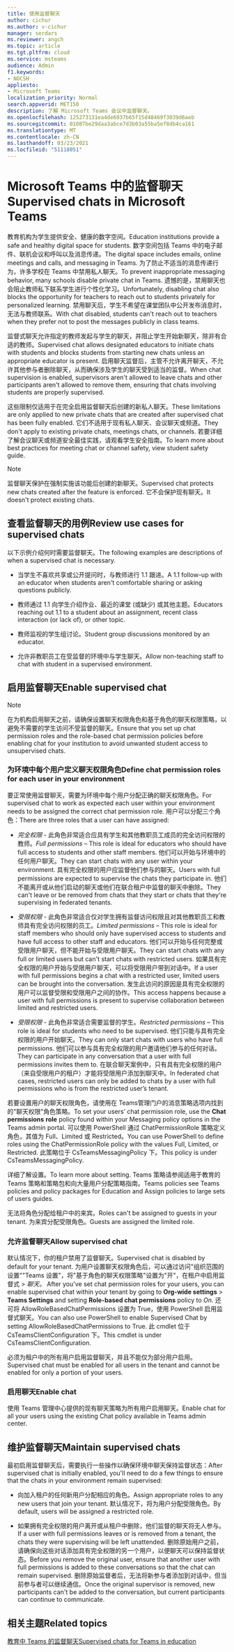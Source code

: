 ```yaml
---
title: 使用监督聊天
author: cichur
ms.author: v-cichur
manager: serdars
ms.reviewer: angch
ms.topic: article
ms.tgt.pltfrm: cloud
ms.service: msteams
audience: Admin
f1.keywords:
- NOCSH
appliesto:
- Microsoft Teams
localization_priority: Normal
search.appverid: MET150
description: 了解 Microsoft Teams 会议中监督聊天。
ms.openlocfilehash: 125273131ea4de6937b65f15d48469f3039d6aeb
ms.sourcegitcommit: 01087be29daa3abce7d3b03a55ba5ef8db4ca161
ms.translationtype: MT
ms.contentlocale: zh-CN
ms.lasthandoff: 03/23/2021
ms.locfileid: "51118051"
---
```

# <a name="supervised-chats-in-microsoft-teams"></a><span data-ttu-id="dea61-103">Microsoft Teams 中的监督聊天</span><span class="sxs-lookup"><span data-stu-id="dea61-103">Supervised chats in Microsoft Teams</span></span>

<span data-ttu-id="dea61-104">教育机构为学生提供安全、健康的数字空间。</span><span class="sxs-lookup"><span data-stu-id="dea61-104">Education institutions provide a safe and healthy digital space for students.</span></span> <span data-ttu-id="dea61-105">数字空间包括 Teams 中的电子邮件、联机会议和呼叫以及消息传递。</span><span class="sxs-lookup"><span data-stu-id="dea61-105">The digital space includes emails, online meetings and calls, and messaging in Teams.</span></span> <span data-ttu-id="dea61-106">为了防止不适当的消息传递行为，许多学校在 Teams 中禁用私人聊天。</span><span class="sxs-lookup"><span data-stu-id="dea61-106">To prevent inappropriate messaging behavior, many schools disable private chat in Teams.</span></span> <span data-ttu-id="dea61-107">遗憾的是，禁用聊天也会阻止教师私下联系学生进行个性化学习。</span><span class="sxs-lookup"><span data-stu-id="dea61-107">Unfortunately, disabling chat also blocks the opportunity for teachers to reach out to students privately for personalized learning.</span></span> <span data-ttu-id="dea61-108">禁用聊天后，学生不希望在课堂团队中公开发布消息时，无法与教师联系。</span><span class="sxs-lookup"><span data-stu-id="dea61-108">With chat disabled, students can't reach out to teachers when they prefer not to post the messages publicly in class teams.</span></span>

<span data-ttu-id="dea61-109">监督式聊天允许指定的教师发起与学生的聊天，并阻止学生开始新聊天，除非有合适的教师。</span><span class="sxs-lookup"><span data-stu-id="dea61-109">Supervised chat allows designated educators to initiate chats with students and blocks students from starting new chats unless an appropriate educator is present.</span></span> <span data-ttu-id="dea61-110">启用聊天监督后，主管不允许离开聊天，不允许其他参与者删除聊天，从而确保涉及学生的聊天受到适当的监督。</span><span class="sxs-lookup"><span data-stu-id="dea61-110">When chat supervision is enabled, supervisors aren't allowed to leave chats and other participants aren't allowed to remove them, ensuring that chats involving students are properly supervised.</span></span>

<span data-ttu-id="dea61-111">这些限制仅适用于在完全启用监督聊天后创建的新私人聊天。</span><span class="sxs-lookup"><span data-stu-id="dea61-111">These limitations are only applied to new private chats that are created after supervised chat has been fully enabled.</span></span> <span data-ttu-id="dea61-112">它们不适用于现有私人聊天、会议聊天或频道。</span><span class="sxs-lookup"><span data-stu-id="dea61-112">They don't apply to existing private chats, meetings chats, or channels.</span></span> <span data-ttu-id="dea61-113">若要详细了解会议聊天或频道安全最佳实践，请观看学生安全指南。</span><span class="sxs-lookup"><span data-stu-id="dea61-113">To learn more about best practices for meeting chat or channel safety, view student safety guide.</span></span>

> [!Note]
> <span data-ttu-id="dea61-114">监督聊天保护在强制实施该功能后创建的新聊天。</span><span class="sxs-lookup"><span data-stu-id="dea61-114">Supervised chat protects new chats created after the feature is enforced.</span></span>  <span data-ttu-id="dea61-115">它不会保护现有聊天。</span><span class="sxs-lookup"><span data-stu-id="dea61-115">It doesn't protect existing chats.</span></span>

## <a name="review-use-cases-for-supervised-chats"></a><span data-ttu-id="dea61-116">查看监督聊天的用例</span><span class="sxs-lookup"><span data-stu-id="dea61-116">Review use cases for supervised chats</span></span>

<span data-ttu-id="dea61-117">以下示例介绍何时需要监督聊天。</span><span class="sxs-lookup"><span data-stu-id="dea61-117">The following examples are descriptions of when a supervised chat is necessary.</span></span>

- <span data-ttu-id="dea61-118">当学生不喜欢共享或公开提问时，与教师进行 1.1 跟进。</span><span class="sxs-lookup"><span data-stu-id="dea61-118">A 1.1 follow-up with an educator when students aren't comfortable sharing or asking questions publicly.</span></span>

- <span data-ttu-id="dea61-119">教师通过 1.1 向学生介绍作业、最近的课堂 (或缺少) 或其他主题。</span><span class="sxs-lookup"><span data-stu-id="dea61-119">Educators reaching out 1.1 to a student about an assignment, recent class interaction (or lack of), or other topic.</span></span>

- <span data-ttu-id="dea61-120">教师监视的学生组讨论。</span><span class="sxs-lookup"><span data-stu-id="dea61-120">Student group discussions monitored by an educator.</span></span>

- <span data-ttu-id="dea61-121">允许非教职员工在受监督的环境中与学生聊天。</span><span class="sxs-lookup"><span data-stu-id="dea61-121">Allow non-teaching staff to chat with student in a supervised environment.</span></span>

## <a name="enable-supervised-chat"></a><span data-ttu-id="dea61-122">启用监督聊天</span><span class="sxs-lookup"><span data-stu-id="dea61-122">Enable supervised chat</span></span>

> [!Note]
> <span data-ttu-id="dea61-123">在为机构启用聊天之前，请确保设置聊天权限角色和基于角色的聊天权限策略，以避免不需要的学生访问不受监督的聊天。</span><span class="sxs-lookup"><span data-stu-id="dea61-123">Ensure that you set up chat permission roles and the role-based chat permission policies before enabling chat for your institution to avoid unwanted student access to unsupervised chats.</span></span>

### <a name="define-chat-permission-roles-for-each-user-in-your-environment"></a><span data-ttu-id="dea61-124">为环境中每个用户定义聊天权限角色</span><span class="sxs-lookup"><span data-stu-id="dea61-124">Define chat permission roles for each user in your environment</span></span>

<span data-ttu-id="dea61-125">要正常使用监督聊天，需要为环境中每个用户分配正确的聊天权限角色。</span><span class="sxs-lookup"><span data-stu-id="dea61-125">For supervised chat to work as expected each user within your environment needs to be assigned the correct chat permission role.</span></span> <span data-ttu-id="dea61-126">用户可以分配三个角色：</span><span class="sxs-lookup"><span data-stu-id="dea61-126">There are three roles that a user can have assigned:</span></span>

- <span data-ttu-id="dea61-127">*完全权限* - 此角色非常适合应具有学生和其他教职员工成员的完全访问权限的教师。</span><span class="sxs-lookup"><span data-stu-id="dea61-127">*Full permissions* – This role is ideal for educators who should have full access to students and other staff members.</span></span> <span data-ttu-id="dea61-128">他们可以开始与环境中的任何用户聊天。</span><span class="sxs-lookup"><span data-stu-id="dea61-128">They can start chats with any user within your environment.</span></span> <span data-ttu-id="dea61-129">具有完全权限的用户应监督他们参与的聊天。</span><span class="sxs-lookup"><span data-stu-id="dea61-129">Users with full permissions are expected to supervise the chats they participate in.</span></span> <span data-ttu-id="dea61-130">他们不能离开或从他们启动的聊天或他们在联合租户中监督的聊天中删除。</span><span class="sxs-lookup"><span data-stu-id="dea61-130">They can't leave or be removed from chats that they start or chats that they're supervising in federated tenants.</span></span>

- <span data-ttu-id="dea61-131">*受限权限* - 此角色非常适合仅对学生拥有监督访问权限且对其他教职员工和教师具有完全访问权限的员工。</span><span class="sxs-lookup"><span data-stu-id="dea61-131">*Limited permissions* – This role is ideal for staff members who should only have supervised access to students and have full access to other staff and educators.</span></span> <span data-ttu-id="dea61-132">他们可以开始与任何完整或受限用户聊天，但不能开始与受限用户聊天。</span><span class="sxs-lookup"><span data-stu-id="dea61-132">They can start chats with any full or limited users but can't start chats with restricted users.</span></span> <span data-ttu-id="dea61-133">如果具有完全权限的用户开始与受限用户聊天，可以将受限用户带到对话中。</span><span class="sxs-lookup"><span data-stu-id="dea61-133">If a user with full permissions begins a chat with a restricted user, limited users can be brought into the conversation.</span></span> <span data-ttu-id="dea61-134">发生此访问的原因是具有完全权限的用户可以监督受限和受限用户之间的协作。</span><span class="sxs-lookup"><span data-stu-id="dea61-134">This access happens because a user with full permissions is present to supervise collaboration between limited and restricted users.</span></span>

- <span data-ttu-id="dea61-135">*受限权限* - 此角色非常适合需要监督的学生。</span><span class="sxs-lookup"><span data-stu-id="dea61-135">*Restricted permissions* – This role is ideal for students who need to be supervised.</span></span> <span data-ttu-id="dea61-136">他们只能与具有完全权限的用户开始聊天。</span><span class="sxs-lookup"><span data-stu-id="dea61-136">They can only start chats with users who have full permissions.</span></span> <span data-ttu-id="dea61-137">他们可以参与具有完全权限的用户邀请他们参与的任何对话。</span><span class="sxs-lookup"><span data-stu-id="dea61-137">They can participate in any conversation that a user with full permissions invites them to.</span></span> <span data-ttu-id="dea61-138">在联合聊天案例中，只有具有完全权限的用户（来自受限用户的租户）才能将受限用户添加到聊天中。</span><span class="sxs-lookup"><span data-stu-id="dea61-138">In federated chat cases, restricted users can only be added to chats by a user with full permissions who is from the restricted user’s tenant.</span></span>

<span data-ttu-id="dea61-139">若要设置用户的聊天权限角色，请使用在 Teams管理门户的消息策略选项内找到的"聊天权限"角色策略。</span><span class="sxs-lookup"><span data-stu-id="dea61-139">To set your users’ chat permission role, use the **Chat permissions** **role** policy found within your Messaging policy options in the Teams admin portal.</span></span> <span data-ttu-id="dea61-140">可以使用 PowerShell 通过 ChatPermissionRole 策略定义角色，其值为 Full、Limited 或 Restricted。</span><span class="sxs-lookup"><span data-stu-id="dea61-140">You can use PowerShell to define roles using the ChatPermissionRole policy with the values Full, Limited, or Restricted.</span></span> <span data-ttu-id="dea61-141">此策略位于 CsTeamsMessagingPolicy 下。</span><span class="sxs-lookup"><span data-stu-id="dea61-141">This policy is under CsTeamsMessagingPolicy.</span></span>

<span data-ttu-id="dea61-142">详细了解设置。</span><span class="sxs-lookup"><span data-stu-id="dea61-142">To learn more about setting.</span></span> <span data-ttu-id="dea61-143">Teams 策略请参阅适用于教育的 Teams 策略和策略包和向大量用户分配策略指南。</span><span class="sxs-lookup"><span data-stu-id="dea61-143">Teams policies see Teams policies and policy packages for Education and Assign policies to large sets of users guides.</span></span>

<span data-ttu-id="dea61-144">无法将角色分配给租户中的来宾。</span><span class="sxs-lookup"><span data-stu-id="dea61-144">Roles can't be assigned to guests in your tenant.</span></span> <span data-ttu-id="dea61-145">为来宾分配受限角色。</span><span class="sxs-lookup"><span data-stu-id="dea61-145">Guests are assigned the limited role.</span></span>

### <a name="allow-supervised-chat"></a><span data-ttu-id="dea61-146">允许监督聊天</span><span class="sxs-lookup"><span data-stu-id="dea61-146">Allow supervised chat</span></span>

<span data-ttu-id="dea61-147">默认情况下，你的租户禁用了监督聊天。</span><span class="sxs-lookup"><span data-stu-id="dea61-147">Supervised chat is disabled by default for your tenant.</span></span> <span data-ttu-id="dea61-148">为用户设置聊天权限角色后，可以通过访问"组织范围的设置""Teams 设置"，将"基于角色的聊天权限策略"设置为"开"，在租户中启用监督式 &gt; *聊天。* </span><span class="sxs-lookup"><span data-stu-id="dea61-148">After you've set chat permission roles for your users, you can enable supervised chat within your tenant by going to **Org-wide settings** &gt; **Teams Settings** and setting **Role-based chat permissions** policy to *On.*</span></span> <span data-ttu-id="dea61-149">还可将 AllowRoleBasedChatPermissions 设置为 True，使用 PowerShell 启用监督式聊天。</span><span class="sxs-lookup"><span data-stu-id="dea61-149">You can also use PowerShell to enable Supervised Chat by setting AllowRoleBasedChatPermissions to True.</span></span> <span data-ttu-id="dea61-150">此 cmdlet 位于 CsTeamsClientConfiguration 下。</span><span class="sxs-lookup"><span data-stu-id="dea61-150">This cmdlet is under CsTeamsClientConfiguration.</span></span>

<span data-ttu-id="dea61-151">必须为租户中的所有用户启用监督聊天，并且不能仅为部分用户启用。</span><span class="sxs-lookup"><span data-stu-id="dea61-151">Supervised chat must be enabled for all users in the tenant and cannot be enabled for only a portion of your users.</span></span>

### <a name="enable-chat"></a><span data-ttu-id="dea61-152">启用聊天</span><span class="sxs-lookup"><span data-stu-id="dea61-152">Enable chat</span></span>

<span data-ttu-id="dea61-153">使用 Teams 管理中心提供的现有聊天策略为所有用户启用聊天。</span><span class="sxs-lookup"><span data-stu-id="dea61-153">Enable chat for all your users using the existing Chat policy available in Teams admin center.</span></span>

## <a name="maintain-supervised-chats"></a><span data-ttu-id="dea61-154">维护监督聊天</span><span class="sxs-lookup"><span data-stu-id="dea61-154">Maintain supervised chats</span></span>

<span data-ttu-id="dea61-155">最初启用监督聊天后，需要执行一些操作以确保环境中聊天保持监督状态：</span><span class="sxs-lookup"><span data-stu-id="dea61-155">After supervised chat is initially enabled, you'll need to do a few things to ensure that the chats in your environment remain supervised:</span></span>

- <span data-ttu-id="dea61-156">向加入租户的任何新用户分配相应的角色。</span><span class="sxs-lookup"><span data-stu-id="dea61-156">Assign appropriate roles to any new users that join your tenant.</span></span> <span data-ttu-id="dea61-157">默认情况下，将为用户分配受限角色。</span><span class="sxs-lookup"><span data-stu-id="dea61-157">By default, users will be assigned a restricted role.</span></span>

- <span data-ttu-id="dea61-158">如果拥有完全权限的用户离开或从租户中删除，他们监督的聊天将无人参与。</span><span class="sxs-lookup"><span data-stu-id="dea61-158">If a user with full permissions leaves or is removed from a tenant, the chats they were supervising will be left unattended.</span></span> <span data-ttu-id="dea61-159">删除原始用户之前，请确保向这些对话添加具有完全权限的另一个用户，以便聊天可以保持监督状态。</span><span class="sxs-lookup"><span data-stu-id="dea61-159">Before you remove the original user, ensure that another user with full permissions is added to these conversations so that the chat can remain supervised.</span></span> <span data-ttu-id="dea61-160">删除原始监督者后，无法将新参与者添加到对话中，但当前参与者可以继续通信。</span><span class="sxs-lookup"><span data-stu-id="dea61-160">Once the original supervisor is removed, new participants can't be added to the conversation, but current participants can continue to communicate.</span></span>

## <a name="related-topics"></a><span data-ttu-id="dea61-161">相关主题</span><span class="sxs-lookup"><span data-stu-id="dea61-161">Related topics</span></span>

[<span data-ttu-id="dea61-162">教育中 Teams 的监督聊天</span><span class="sxs-lookup"><span data-stu-id="dea61-162">Supervised chats for Teams in education</span></span>](https://support.microsoft.com/topic/supervised-chats-in-microsoft-teams-for-education-ad3aaafc-c85a-416f-95f9-d691f419cbb8?storagetype=live)